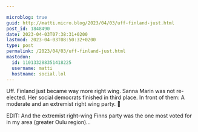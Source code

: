 ```yaml
---

microblog: true
guid: http://matti.micro.blog/2023/04/03/uff-finland-just.html
post_id: 1848490
date: 2023-04-03T07:38:31+0200
lastmod: 2023-04-03T08:50:32+0200
type: post
permalink: /2023/04/03/uff-finland-just.html
mastodon:
  id: 110133288351418225
  username: matti
  hostname: social.lol
---
```

Uff. Finland just became way more right wing. Sanna Marin was not re-elected. Her social democrats finished in third place. In front of them: A moderate and an extremist right wing party. 🤬

EDIT: And the extremist right-wing Finns party was the one most voted for in my area (greater Oulu region)…
